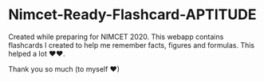 # Nimcet-Ready-Flashcard-APTITUDE

Created while preparing for NIMCET 2020. This webapp contains flashcards I created to help me remember facts, figures and formulas. This helped a lot ♥♥. 

Thank you so much (to myself ♥)
